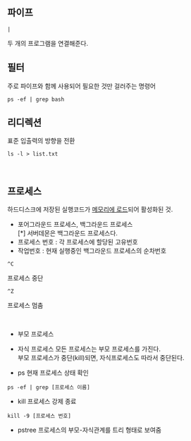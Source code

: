 ## 파이프
```
|
```
두 개의 프로그램을 연결해준다.


## 필터
주로 파이프와 함께 사용되어 필요한 것만 걸러주는 명령어
```
ps -ef | grep bash
```

## 리디렉션
표준 입출력의 방향을 전환
```
ls -l > list.txt
```

&nbsp;  

## 프로세스
하드디스크에 저장된 실행코드가 <u>메모리에 로드</u>되어 활성화된 것.  

- 포어그라운드 프로세스, 백그라운드 프로세스  
 [*] 서버데몬은 백그라운드 프로세스다.
- 프로세스 번호 : 각 프로세스에 할당된 고유번호
- 작업번호 : 현재 실행중인 백그라운드 프로세스의 순차번호

```
^C
```
프로세스 중단
```
^Z
```
프로세스 멈춤

&nbsp;  

- 부모 프로세스
- 자식 프로세스
모든 프로세스는 부모 프로세스를 가진다.  
부모 프로세스가 중단(kill)되면, 자식프로세스도 따라서 중단된다.  

- ps 현재 프로세스 상태 확인
```
ps -ef | grep [프로세스 이름]
```
- kill 프로세스 강제 종료
```
kill -9 [프로세스 번호]
```
- pstree 프로세스의 부모-자식관계를 트리 형태로 보여줌
